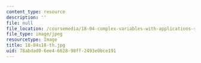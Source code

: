 ```yaml
---
content_type: resource
description: ''
file: null
file_location: /coursemedia/18-04-complex-variables-with-applications-spring-2018/78abdad06ee4662898ff2493e0bce191_18-04s18-th.jpg
file_type: image/jpeg
resourcetype: Image
title: 18-04s18-th.jpg
uid: 78abdad0-6ee4-6628-98ff-2493e0bce191
---
```

